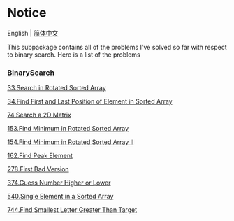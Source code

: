 # Notice
English | [简体中文](https://github.com/cartoonYu/LeetCodeSolution/blob/master/Solution/src/BinarySearch/README-ZN.md)

This subpackage contains all of the problems I've solved so far with respect to binary search. Here is a list of the problems

### [BinarySearch](https://github.com/cartoonYu/LeetCodeSolution/blob/master/Solution/src/BinarySearch)
[33.Search in Rotated Sorted Array](https://github.com/cartoonYu/LeetCodeSolution/blob/master/Solution/src/BinarySearch/Solution33.java)

[34.Find First and Last Position of Element in Sorted Array](https://github.com/cartoonYu/LeetCodeSolution/blob/master/Solution/src/BinarySearch/Solution34.java)

[74.Search a 2D Matrix](https://github.com/cartoonYu/LeetCodeSolution/blob/master/Solution/src/BinarySearch/Solution74.java)

[153.Find Minimum in Rotated Sorted Array](https://github.com/cartoonYu/LeetCodeSolution/blob/master/Solution/src/BinarySearch/Solution153.java)

[154.Find Minimum in Rotated Sorted Array II](https://github.com/cartoonYu/LeetCodeSolution/blob/master/Solution/src/BinarySearch/Solution154.java)

[162.Find Peak Element](https://github.com/cartoonYu/LeetCodeSolution/blob/master/Solution/src/BinarySearch/Solution162.java)

[278.First Bad Version](https://github.com/cartoonYu/LeetCodeSolution/blob/master/Solution/src/BinarySearch/Solution278.java)

[374.Guess Number Higher or Lower](https://github.com/cartoonYu/LeetCodeSolution/blob/master/Solution/src/BinarySearch/Solution374.java)

[540.Single Element in a Sorted Array](https://github.com/cartoonYu/LeetCodeSolution/blob/master/Solution/src/BinarySearch/Solution540.java)

[744.Find Smallest Letter Greater Than Target](https://github.com/cartoonYu/LeetCodeSolution/blob/master/Solution/src/BinarySearch/Solution744.java)